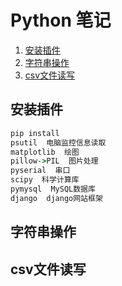 # Python 笔记

<!-- TOC -->

1. [安装插件](#安装插件)
2. [字符串操作](#字符串操作)
3. [csv文件读写](#csv文件读写)

<!-- /TOC -->

## 安装插件

```cmd
pip install
psutil  电脑监控信息读取
matplotlib  绘图
pillow->PIL  图片处理
pyserial  串口
scipy  科学计算库
pymysql  MySQL数据库
django  django网站框架

```

## 字符串操作

## csv文件读写
